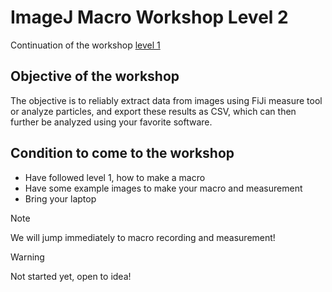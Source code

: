 # ImageJ Macro Workshop Level 2

Continuation of the workshop [level 1](https://github.com/leclercsimon74/ImageJ-Macro-Workshop-Level-1)

## Objective of the workshop
The objective is to reliably extract data from images using FiJi measure tool or analyze particles, and export these results as CSV, which can then further be analyzed using your favorite software.

## Condition to come to the workshop
- Have followed level 1, how to make a macro
- Have some example images to make your macro and measurement
- Bring your laptop

> [!NOTE]
> We will jump immediately to macro recording and measurement!

> [!WARNING]
> Not started yet, open to idea!
